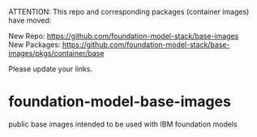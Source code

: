 ATTENTION: This repo and corresponding packages (container images) have moved:

New Repo: https://github.com/foundation-model-stack/base-images  
New Packages: https://github.com/foundation-model-stack/base-images/pkgs/container/base

Please update your links.















# foundation-model-base-images
public base images intended to be used with IBM foundation models
